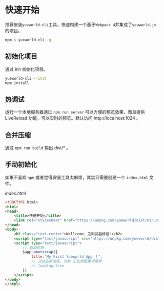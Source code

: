 # 快速开始

推荐安装`yueworld-cli`工具，快速构建一个基于`Webpack 4`并集成了`yeuworld.js`的项目。

```bash
npm i yueworld-cli -g
```

## 初始化项目

通过 init 初始化项目。

```bash
yueworld-cli --init
npm install
```

## 热调试

运行一个本地服务器通过 `npm run server` 可以方便的预览效果，而且提供 LiveReload 功能，可以实时的预览。默认访问 http://localhost:1024 。

## 合并压缩

通过 `npm run build` 输出 dist/* 。

## 手动初始化

如果不喜欢 `npm` 或者觉得安装工具太麻烦，其实只需要创建一个 `index.html` 文件。

*index.html*

```html
<!DOCTYPE html>
<html>
<head>
    <title>快速开始</title>
    <link rel="stylesheet" href="https://unpkg.com/yueworld/dist/min.css" type="text/css">
</head>
<body>
    <h2 class="text-center">Wellcome、见浏览器标题!</h2>
    <script type="text/javascript" src="https://unpkg.com/yueworld/dist/min.js"></script>
    <script type="text/javascript">
        // 启动应用
        $app.bootstrap({
            title:"My First Yueworld App ！",
            // 试试去掉注视、详情 见左侧配置项菜单
            // loading:true 
        })
    </script>
</body>
</html>
```